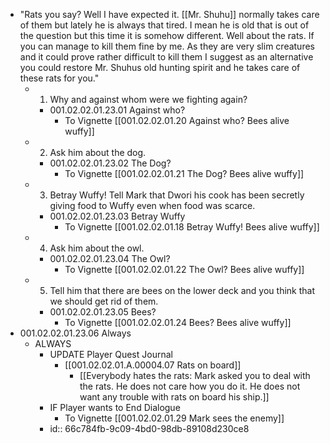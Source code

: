 - "Rats you say? Well I have expected it. [[Mr. Shuhu]] normally takes care of them but lately he is always that tired. I mean he is old that is out of the question but this time it is somehow different. Well about the rats. If you can manage to kill them fine by me. As they are very slim creatures and it could prove rather difficult to kill them I suggest as an alternative you could restore Mr. Shuhus old hunting spirit and he takes care of these rats for you."
	- 1. Why and against whom were we fighting again?
		- 001.02.02.01.23.01 Against who?
			- To Vignette [[001.02.02.01.20 Against who? Bees alive wuffy]]
	- 2. Ask him about the dog.
		- 001.02.02.01.23.02 The Dog?
			- To Vignette [[001.02.02.01.21 The Dog? Bees alive wuffy]]
	- 3. Betray Wuffy! Tell Mark that Dwori his cook has been secretly giving food to Wuffy even when food was scarce.
		- 001.02.02.01.23.03 Betray Wuffy
			- To Vignette [[001.02.02.01.18 Betray Wuffy! Bees alive wuffy]]
	- 4. Ask him about the owl.
		- 001.02.02.01.23.04 The Owl?
			- To Vignette [[001.02.02.01.22 The Owl? Bees alive wuffy]]
	- 5. Tell him that there are bees on the lower deck and you think that we should get rid of them.
		- 001.02.02.01.23.05 Bees?
			- To Vignette [[001.02.02.01.24 Bees? Bees alive wuffy]]
- 001.02.02.01.23.06 Always
	- ALWAYS
		- UPDATE Player Quest Journal
			- [[001.02.02.01.A.00004.07 Rats on board]]
				- [[Everybody hates the rats: Mark asked you to deal with the rats. He does not care how you do it. He does not want any trouble with rats on board his ship.]]
		- IF Player wants to End Dialogue
			- To Vignette [[001.02.02.01.29 Mark sees the enemy]]
		- id:: 66c784fb-9c09-4bd0-98db-89108d230ce8